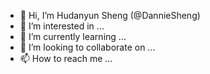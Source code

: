 - 👋 Hi, I’m Hudanyun Sheng (@DannieSheng)
- 👀 I’m interested in ...
- 🌱 I’m currently learning ...
- 💞️ I’m looking to collaborate on ...
- 📫 How to reach me ...

<!---
DannieSheng/DannieSheng is a ✨ special ✨ repository because its `README.md` (this file) appears on your GitHub profile.
You can click the Preview link to take a look at your changes.
--->
